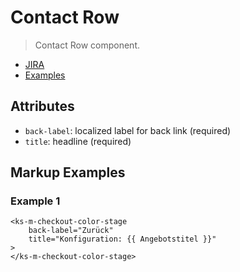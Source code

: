 # Contact Row

> Contact Row component.

- [JIRA](https://jira.migros.net/browse/MIDUWEB-735)
- [Examples](../../pages/CheckoutColorStage.html)

## Attributes
- `back-label`: localized label for back link (required)
- `title`: headline (required)

## Markup Examples

### Example 1

```
<ks-m-checkout-color-stage 
    back-label="Zurück" 
    title="Konfiguration: {{ Angebotstitel }}"
>
</ks-m-checkout-color-stage>
```
